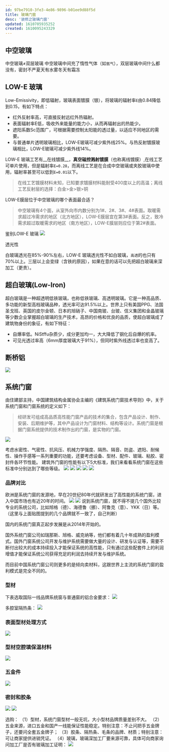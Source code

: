 ```yaml
---
id: 97be7910-3fe3-4e86-9896-b01ee9d88f5d
title: 玻璃门窗
desc: '装修之玻璃门窗'
updated: 1610705935252
created: 1610095243329
---
```


## 中空玻璃

中空玻璃≠双层玻璃
中空玻璃中间充了惰性气体（如`氩气`），双层玻璃中间什么都没有，密封不严夏天有水雾冬天有霜冻

## LOW-E 玻璃

Low-Emissivity，即低辐射，玻璃表面镀膜（银），将玻璃的辐射率`E`由0.84降低到0.15，有如下特点：

+ 红外反射率高，可直接反射远红外热辐射。
+ 表面辐射率E低，吸收外来能量的能力小，从而再辐射出的热能少。
+ 遮阳系数Sc范围广，可根据需要控制太阳能的透过量，以适应不同地区的需要。
+ 与普通单片透明玻璃相比，LOW-E玻璃可减少紫外线25%。与热反射镀膜玻璃相比，LOW-E玻璃可减少紫外线14%。

LOW-E 玻璃工艺有__在线镀膜__，__真空磁控溅射镀膜__（也称离线镀膜）,在线工艺可单片使用，但是辐射率`E=0.28`，而离线工艺是在合成中空玻璃或夹胶玻璃中使用，辐射率甚至可以低到`E=0.01`以下。

> 在线工艺镀膜材料未知，已知要求镀膜材料能耐受400度以上的高温；离线工艺反射层的选择：白金>金>银>铜

LOW-E膜层位于中空玻璃的哪个表面最合适？
>中空玻璃有4个面，从室外向市内数分别为1#、2#、3#、4#表面。取暖需求超过冷需求的地区（北方地区），LOW-E膜层宜在第3#表面。反之，致冷需求超过取暖需求的地区（南方地区），LOW-E膜层则应位于第2#表面。

鉴别LOW-E 玻璃
![](/assets/images/2021-01-08-18-04-39.png)

透光性

白玻璃透光在85%-90%左右，LOW-E 玻璃透光性不如白玻璃，`高透`的也只有70%以上。三层以上会变绿（含铁的原因），如果在意的话可以先把超白玻璃来深加工（更贵）。

## 超白玻璃(Low-Iron)

超白玻璃是一种超透明低铁玻璃，也称低铁玻璃、高透明玻璃。它是一种高品质、多功能的新型高档玻璃品种，透光率可达91.5%以上。世界上只有美国PPG、法国圣戈班、英国的皮尔金顿、日本的旭硝子、中国南玻、台玻、信义集团和金晶玻璃等少数企业掌握超白玻璃的生产技术，高昂的价格和优良的品质，使超白玻璃成了建筑物身份的象征，有如下特征：

+ 自爆率低。NiStffu杂质少，成分更加均一，大大降低了钢化后自爆的机率。
+ 可见光透过率高（6mm厚度玻璃大于91%），但同时紫外线透过率也变高了。

## 断桥铝

![](/assets/images/2021-01-08-18-12-01.png)

## 系统门窗

由住建部主持，中国建筑结构金属协会主编的《建筑系统门窗技术导则》中，关于系统门窗和门窗系统的定义如下：

>经研发可组成高品质高性能门窗产品的技术的集合，包含产品设计、制作、安装、后期维护等，其中产品设计为门窗材料、结构等设计。系统门窗是根据门窗系统提供的技术制作出的门窗，是实物的门窗。

![](/assets/images/2021-01-15-17-46-41.png)

考虑水密性、气密性、抗风压、机械力学强度、隔热、隔音、防盗、遮阳、耐候性、操作手感等一系列重要的功能，还要考虑设备、型材、配件、玻璃、粘胶、密封件各环节性能。
建筑外门窗的性能有以下5大标准，我们来看看系统门窗在这些标准中分别达到了哪些等级。
![](/assets/images/2021-01-15-17-04-40.png)
![](/assets/images/2021-01-15-17-18-43.png)
![](/assets/images/2021-01-15-17-19-01.png)
![](/assets/images/2021-01-15-17-21-57.png)
![](/assets/images/2021-01-15-17-22-06.png)

### 品牌对比

欧洲是系统门窗的发源地，早在20世纪80年代就研发出了高性能的系统门窗，进入中国市场也有近20年的时间。
![](/assets/images/2021-01-15-17-23-58.png)
![](/assets/images/2021-01-15-17-24-33.png)
说到系统门窗，就不得不提几个国外比较专业的系统公司，比如旭格（德）、海德鲁（挪）、阿鲁克（意）、YKK（日）等。（这里与上面贴图提到的几个品牌就不一致了，自己判断）

国内的系统门窗真正起步发展是从2014年开始的。

国外系统门窗公司如瑞那斯、旭格、威克纳等，他们都有着几十年成熟的盈利模式。国外门窗系统公司开发与维护系统需要做大量的设计、研发与认证等，需要不断付出较大的成本持续投入才能保证系统的高性能，只有通过这些配套件上的利润增值才能保证系统公司获得充足的利润去持续开发与维护系统。

而目前中国系统门窗公司则更多的是倾向卖材料，这跟世界上主流的系统门窗的盈利模式是完全不同的。

### 型材

下表选取国际一线品牌系统窗与普通窗的铝合金要求：
![](/assets/images/2021-01-15-17-28-31.png)

多腔室隔热条：
![](/assets/images/2021-01-15-17-30-33.png)

### 表面型材处理方式

![](/assets/images/2021-01-15-17-32-38.png)

### 型材空腔填保温材料

![](/assets/images/2021-01-15-17-34-59.png)

### 五金件

![](/assets/images/2021-01-15-17-35-52.png)

### 密封和胶条

![](/assets/images/2021-01-15-18-02-00.png)
![](/assets/images/2021-01-15-18-04-21.png)

选购：
（1）型材，系统门窗型材一般无坑，大小型材品牌质量差别不大。
（2）五金来源，进口五金和国产一线能保证性能稳定。特别注意：不止问把手五金牌子，还要问全套五金牌子；
（3）胶条、隔热条、毛条的品牌、材质；特别注意：可让商家提供进销凭证。
（4）玻璃，玻璃深加工厂要来源可靠，具体可向商家询问加工厂是否有玻璃加工证明：
![](/assets/images/2021-01-15-18-11-25.png)
